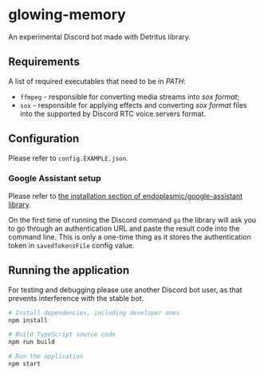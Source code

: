 # glowing-memory
An experimental Discord bot made with Detritus library.

## Requirements
A list of required executables that need to be in *PATH*:
- `ffmpeg` - responsible for converting media streams into *sox format*;
- `sox` - responsible for applying effects and converting *sox format* files into the supported by Discord RTC voice servers format.

## Configuration
Please refer to `config.EXAMPLE.json`.

### Google Assistant setup
Please refer to [the installation section of endoplasmic/google-assistant library](https://github.com/endoplasmic/google-assistant#installation).

On the first time of running the Discord command `ga` the library will ask you to go through an authentication URL and paste the result
code into the command line. This is only a one-time thing as it stores the authentication token in `savedTokensFile` config value.

## Running the application
For testing and debugging please use another Discord bot user, as that prevents interference with the stable bot.

```bash
# Install dependencies, including developer ones
npm install

# Build TypeScript source code
npm run build

# Run the application
npm start
```